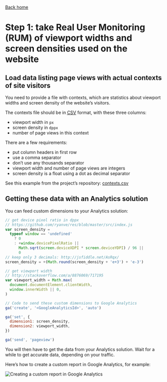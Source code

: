 [Back home](/)

# Step 1: take Real User Monitoring (RUM) of viewport widths and screen densities used on the website

## Load data listing page views with actual contexts of site visitors

You need to provide a file with contexts, which are statistics about viewport widths and screen density of the website’s visitors.

The contexts file should be in [<abbr title="Coma-Separated Values">CSV</abbr>](https://en.wikipedia.org/wiki/Comma-separated_values) format, with these three columns:

- viewport width in `px`
- screen density in `dppx`
- number of page views in this context

There are a few requirements:

- put column headers in first row
- use a comma separator
- don’t use any thousands separator
- viewport width and number of page views are integers
- screen density is a float using a dot as decimal separator

See this example from the project’s repository: [contexts.csv](https://github.com/cleverage/responsive-image-widths/blob/master/examples/simple/contexts.csv)

## Getting these data with an Analytics solution

You can feed custom dimensions to your Analytics solution:

```javascript
// get device pixel ratio in dppx
// https://github.com/ryanve/res/blob/master/src/index.js
var screen_density =
  typeof window == 'undefined'
    ? 0
    : +window.devicePixelRatio ||
      Math.sqrt(screen.deviceXDPI * screen.deviceYDPI) / 96 ||
      0
// keep only 3 decimals: http://jsfiddle.net/AsRqx/
screen_density = +(Math.round(screen_density + 'e+3') + 'e-3')

// get viewport width
// http://stackoverflow.com/a/8876069/717195
var viewport_width = Math.max(
  document.documentElement.clientWidth,
  window.innerWidth || 0,
)

// Code to send these custom dimensions to Google Analytics
ga('create', '<GoogleAnalyticsId>', 'auto')

ga('set', {
  dimension1: screen_density,
  dimension2: viewport_width,
})

ga('send', 'pageview')
```

You will then have to get the data from your Analytics solution. Wait for a while to get accurate data, depending on your traffic.

Here’s how to create a custom report in Google Analytics, for example:

![Creating a custom report in Google Analytics](google-analytics-custom-report.png)
